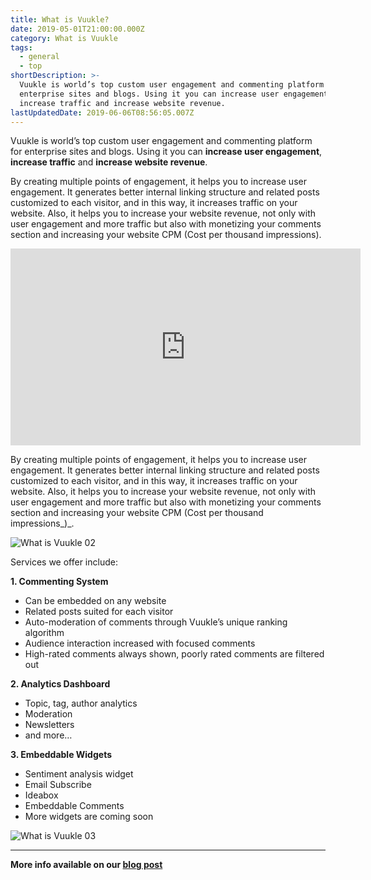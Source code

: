 ```yaml
---
title: What is Vuukle?
date: 2019-05-01T21:00:00.000Z
category: What is Vuukle
tags:
  - general
  - top
shortDescription: >-
  Vuukle is world’s top custom user engagement and commenting platform for
  enterprise sites and blogs. Using it you can increase user engagement,
  increase traffic and increase website revenue.
lastUpdatedDate: 2019-06-06T08:56:05.007Z
---
```

Vuukle is world’s top custom user engagement and commenting platform for enterprise sites and blogs. Using it you can **increase user engagement**, **increase traffic** and **increase website revenue**.

By creating multiple points of engagement, it helps you to increase user engagement. It generates better internal linking structure and related posts customized to each visitor, and in this way, it increases traffic on your website. Also, it helps you to increase your website revenue, not only with user engagement and more traffic but also with monetizing your comments section and increasing your website CPM (Cost per thousand impressions).

<iframe width="560" height="315" src="https://www.youtube.com/embed/y2Cl0hsdWI0" frameborder="0" allowfullscreen></iframe>

By creating multiple points of engagement, it helps you to increase user engagement. It generates better internal linking structure and related posts customized to each visitor, and in this way, it increases traffic on your website. Also, it helps you to increase your website revenue, not only with user engagement and more traffic but also with monetizing your comments section and increasing your website CPM (Cost per thousand impressions_)_.

![What is Vuukle 02](/img/2017-08-05-what-is-vuukle-img-2.png)

Services we offer include:

**1. Commenting System**

* Can be embedded on any website
* Related posts suited for each visitor
* Auto-moderation of comments through Vuukle’s unique ranking algorithm
* Audience interaction increased with focused comments
* High-rated comments always shown, poorly rated comments are filtered out



**2. Analytics Dashboard**

* Topic, tag, author analytics
* Moderation
* Newsletters
* and more…



**3.  Embeddable Widgets**

* Sentiment analysis widget
* Email Subscribe
* Ideabox
* Embeddable Comments
* More widgets are coming soon

![What is Vuukle 03](/img/2017-08-05-what-is-vuukle-m1.png)

- - -

**More info available on our [blog post](http://blog.vuukle.com/what-is-vuukle/)**
